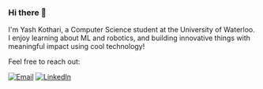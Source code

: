 ### Hi there 👋
I'm Yash Kothari, a Computer Science student at the University of Waterloo. I enjoy learning about ML and robotics, and building innovative things with meaningful impact using cool technology!

Feel free to reach out:

[![Email](https://img.shields.io/badge/yashkoth7@gmail.com-D14836?style=for-the-badge&logo=gmail&logoColor=white)](mailto:yashkoth7@gmail.com)
[![LinkedIn](https://img.shields.io/badge/yashkothari7-0077B5?style=for-the-badge&logo=linkedin&logoColor=white)](https://www.linkedin.com/in/yashkothari7/)

<!--
**YashK2005/YashK2005** is a ✨ _special_ ✨ repository because its `README.md` (this file) appears on your GitHub profile.

Here are some ideas to get you started:

- 🔭 I’m currently working on ...
- 🌱 I’m currently learning ...
- 👯 I’m looking to collaborate on ...
- 🤔 I’m looking for help with ...
- 💬 Ask me about ...
- 📫 How to reach me: ...
- 😄 Pronouns: ...
- ⚡ Fun fact: ...
-->
